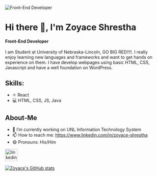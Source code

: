 ![Front-End Developer](https://media-exp2.licdn.com/dms/image/C5616AQGoASEVC5sDjw/profile-displaybackgroundimage-shrink_350_1400/0/1657258592078?e=1663200000&v=beta&t=itSHD0GfsGs8luhIf_eJh7nPMLZ9R1ItnJXaRIEHx4w)
# Hi there 👋, I'm Zoyace Shrestha

#### Front-End Developer

I am Student at University of Nebraska-Lincoln, GO BIG RED!!!!. I really enjoy learning new languages and frameworks and want to get hands on experience on them. I have develop webpages using basic HTML, CSS, Javascript and have a well foundation on WordPress. 


## Skills:  
- ⚛️ React
- 💻 HTML, CSS, JS, Java

## About-Me
- 🔭 I’m currently working on UNL Information Technology System  
- 📫 How to reach me: https://www.linkedin.com/in/zoyace-shrestha 
- 😄 Pronouns: His/Him 


[<img src='https://cdn.jsdelivr.net/npm/simple-icons@3.0.1/icons/linkedin.svg' alt='linkedin' height='40'>](https://www.linkedin.com/in/https://www.linkedin.com/in/zoyace-shrestha/)  



[![Zoyace's GitHub stats](https://github-readme-stats.vercel.app/api?username=zoyace-shrestha)](https://github.com/zoyace-shrestha/github-readme-stats)
<!--
**zoyace-shrestha/zoyace-shrestha** is a ✨ _special_ ✨ repository because its `README.md` (this file) appears on your GitHub profile.

Here are some ideas to get you started:

- 🔭 I’m currently working on ...
- 🌱 I’m currently learning ...
- 👯 I’m looking to collaborate on ...
- 🤔 I’m looking for help with ...
- 💬 Ask me about ...
- 📫 How to reach me: ...
- 😄 Pronouns: ...
- ⚡ Fun fact: ...
-->
